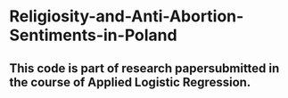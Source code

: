 # Religiosity-and-Anti-Abortion-Sentiments-in-Poland

## This code is part of research papersubmitted in the course of Applied Logistic Regression.
